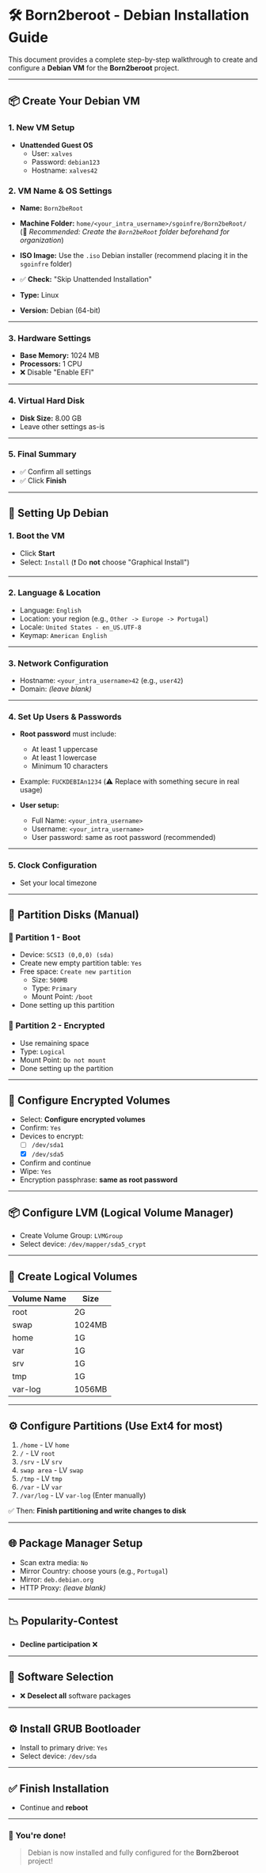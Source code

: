 # 🛠️ Born2beroot - Debian Installation Guide

This document provides a complete step-by-step walkthrough to create and configure a **Debian VM** for the **Born2beroot** project.

---

## 📦 Create Your Debian VM

### 1. New VM Setup

- **Unattended Guest OS**  
  - User: `xalves`  
  - Password: `debian123`  
  - Hostname: `xalves42`

### 2. VM Name & OS Settings

- **Name:** `Born2beRoot`  
- **Machine Folder:** `home/<your_intra_username>/sgoinfre/Born2beRoot/`  
  (📁 *Recommended: Create the `Born2beRoot` folder beforehand for organization*)
- **ISO Image:** Use the `.iso` Debian installer (recommend placing it in the `sgoinfre` folder)
- ✅ **Check:** "Skip Unattended Installation"

- **Type:** Linux  
- **Version:** Debian (64-bit)

---

### 3. Hardware Settings

- **Base Memory:** 1024 MB  
- **Processors:** 1 CPU  
- ❌ Disable "Enable EFI"

---

### 4. Virtual Hard Disk

- **Disk Size:** 8.00 GB  
- Leave other settings as-is

---

### 5. Final Summary

- ✅ Confirm all settings  
- ✅ Click **Finish**

---

## 🧰 Setting Up Debian

### 1. Boot the VM

- Click **Start**
- Select: `Install` (❗ Do **not** choose "Graphical Install")

---

### 2. Language & Location

- Language: `English`
- Location: your region (e.g., `Other -> Europe -> Portugal`)
- Locale: `United States - en_US.UTF-8`
- Keymap: `American English`

---

### 3. Network Configuration

- Hostname: `<your_intra_username>42` (e.g., `user42`)
- Domain: *(leave blank)*

---

### 4. Set Up Users & Passwords

- **Root password** must include:
  - At least 1 uppercase
  - At least 1 lowercase
  - Minimum 10 characters

- Example: `FUCKDEBIAn1234` (⚠️ Replace with something secure in real usage)

- **User setup:**
  - Full Name: `<your_intra_username>`
  - Username: `<your_intra_username>`
  - User password: same as root password (recommended)

---

### 5. Clock Configuration

- Set your local timezone

---

## 🧱 Partition Disks (Manual)

### 🔹 Partition 1 - Boot

- Device: `SCSI3 (0,0,0) (sda)`
- Create new empty partition table: `Yes`
- Free space: `Create new partition`
  - Size: `500MB`
  - Type: `Primary`
  - Mount Point: `/boot`
- Done setting up this partition

### 🔹 Partition 2 - Encrypted

- Use remaining space
- Type: `Logical`
- Mount Point: `Do not mount`
- Done setting up the partition

---

## 🔐 Configure Encrypted Volumes

- Select: **Configure encrypted volumes**
- Confirm: `Yes`
- Devices to encrypt:  
  - [ ] `/dev/sda1`  
  - [x] `/dev/sda5`
- Confirm and continue
- Wipe: `Yes`
- Encryption passphrase: **same as root password**

---

## 📦 Configure LVM (Logical Volume Manager)

- Create Volume Group: `LVMGroup`
- Select device: `/dev/mapper/sda5_crypt`

---

## 📁 Create Logical Volumes

| Volume Name | Size     |
|-------------|----------|
| root        | 2G       |
| swap        | 1024MB   |
| home        | 1G       |
| var         | 1G       |
| srv         | 1G       |
| tmp         | 1G       |
| var-log     | 1056MB   |

---

## ⚙️ Configure Partitions (Use Ext4 for most)

1. `/home` - LV `home`
2. `/` - LV `root`
3. `/srv` - LV `srv`
4. `swap area` - LV `swap`
5. `/tmp` - LV `tmp`
6. `/var` - LV `var`
7. `/var/log` - LV `var-log` (Enter manually)

✅ Then: **Finish partitioning and write changes to disk**

---

## 🌐 Package Manager Setup

- Scan extra media: `No`
- Mirror Country: choose yours (e.g., `Portugal`)
- Mirror: `deb.debian.org`
- HTTP Proxy: *(leave blank)*

---

## 📉 Popularity-Contest

- **Decline participation** ❌

---

## 🧰 Software Selection

- ❌ **Deselect all** software packages

---

## ⚙️ Install GRUB Bootloader

- Install to primary drive: `Yes`
- Select device: `/dev/sda`

---

## ✅ Finish Installation

- Continue and **reboot**

---

### 🎉 You're done!

> Debian is now installed and fully configured for the **Born2beroot** project!

